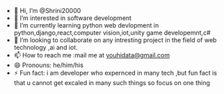 - 👋 Hi, I’m @Shrini20000
- 👀 I’m interested in software development
- 🌱 I’m currently learning python web devlopment in python,django,react,computer vision,iot,unity game developemnt,c#
- 💞️ I’m looking to collaborate on any intresting project in the field of web technology ,ai and iot.
- 📫 How to reach me :mail me at youhidata@gmail.com
- 😄 Pronouns: he/him/his
- ⚡ Fun fact: i am developer who expernced in many tech ,but fun fact is that u cannot get excaled in many such things so focus on one thing

<!---
Shrini20000/Shrini20000 is a ✨ special ✨ repository because its `README.md` (this file) appears on your GitHub profile.
You can click the Preview link to take a look at your changes.
--->

